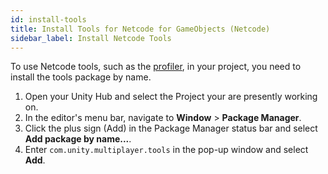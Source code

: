 ```yaml
---
id: install-tools
title: Install Tools for Netcode for GameObjects (Netcode)
sidebar_label: Install Netcode Tools
---
```


To use Netcode tools, such as the [profiler](../basics/profiling.md), in your project, you need to install the tools package by name.

1. Open your Unity Hub and select the Project your are presently working on.
2. In the editor's menu bar, navigate to **Window** > **Package Manager**.
3. Click the plus sign (Add) in the Package Manager status bar and select **Add package by name...**.
4. Enter `com.unity.multiplayer.tools` in the pop-up window and select **Add**.